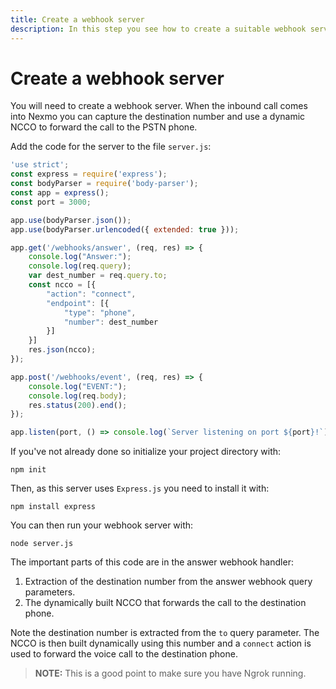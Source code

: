 ```yaml
---
title: Create a webhook server
description: In this step you see how to create a suitable webhook server.
---
```


# Create a webhook server

You will need to create a webhook server. When the inbound call comes into Nexmo you can capture the destination number and use a dynamic NCCO to forward the call to the PSTN phone.

Add the code for the server to the file `server.js`:

``` javascript
'use strict';
const express = require('express');
const bodyParser = require('body-parser');
const app = express();
const port = 3000;

app.use(bodyParser.json());
app.use(bodyParser.urlencoded({ extended: true }));

app.get('/webhooks/answer', (req, res) => {
    console.log("Answer:");
    console.log(req.query);
    var dest_number = req.query.to;
    const ncco = [{
        "action": "connect",
        "endpoint": [{
            "type": "phone",
            "number": dest_number
        }]
    }]
    res.json(ncco);
});

app.post('/webhooks/event', (req, res) => {
    console.log("EVENT:");
    console.log(req.body);
    res.status(200).end();
});

app.listen(port, () => console.log(`Server listening on port ${port}!`));
```

If you've not already done so initialize your project directory with:

```
npm init
```

Then, as this server uses `Express.js` you need to install it with:

```
npm install express
```

You can then run your webhook server with:

```
node server.js
```

The important parts of this code are in the answer webhook handler:

1. Extraction of the destination number from the answer webhook query parameters.
2. The dynamically built NCCO that forwards the call to the destination phone.

Note the destination number is extracted from the `to` query parameter. The NCCO is then built dynamically using this number and a `connect` action is used to forward the voice call to the destination phone.

> **NOTE:** This is a good point to make sure you have Ngrok running.
